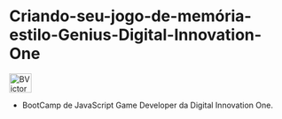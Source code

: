 # Criando-seu-jogo-de-memória-estilo-Genius-Digital-Innovation-One

  <img align="center" alt="BVictorsk-HTML" height="35" width="40" src="https://user-images.githubusercontent.com/79542325/156683659-f2c46e40-dc04-4540-b289-7e8024c62a72.PNG">

- BootCamp de JavaScript Game Developer da Digital Innovation One.

